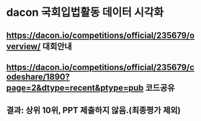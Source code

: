 # dacon 국회입법활동 데이터 시각화
## https://dacon.io/competitions/official/235679/overview/  대회안내
## https://dacon.io/competitions/official/235679/codeshare/1890?page=2&dtype=recent&ptype=pub 코드공유
## 결과: 상위 10위, PPT 제출하지 않음.(최종평가 제외)
